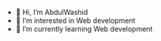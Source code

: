 - 👋 Hi, I’m AbdulWashid
- 👀 I’m interested in Web development
- 🌱 I’m currently learning Web development

<!---
AbdulWashid/AbdulWashid is a ✨ special ✨ repository because its `README.md` (this file) appears on your GitHub profile.
You can click the Preview link to take a look at your changes.
--->
